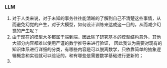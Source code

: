 
### LLM
1. 对于人类来说，对于未知的事务往往能清晰的了解到自己不清楚这些事情，从而避免幻觉的产生，对于大模型，如何设计训练来达成这一目的，从而减少幻觉的产生呢？
2. 由于现在的模型大多都属于端到端，因此除了研究基本的模型结构意外，其他大部分内容都难以使用严谨的数学推导来进行验证， 因此我认为需要对现有的知识体系进行详细的分类，有哪些内容是可以脱离数学，只依靠简单的抽象逻辑概念和实验就可以验证的，和有哪些是需要数学基础进行更新的；
3. 